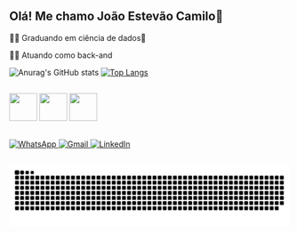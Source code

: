 ## Olá! Me chamo João Estevão Camilo👋
👨‍🎓 Graduando em ciência de dados🎲

👨‍💼 Atuando como back-and

![Anurag's GitHub stats](https://github-readme-stats.vercel.app/api?username=Joaocamilo1508&show_icons=true&theme=radical)
[![Top Langs](https://github-readme-stats.vercel.app/api/top-langs/?username=Joaocamilo1508)](https://github.com/anuraghazra/github-readme-stats)

##
<img src="https://cdn.jsdelivr.net/gh/devicons/devicon/icons/python/python-original.svg" width="50" height="50"/> <img src="https://cdn.jsdelivr.net/gh/devicons/devicon/icons/java/java-original.svg" width="50" height="50"/> <img src="https://cdn.jsdelivr.net/gh/devicons/devicon/icons/mysql/mysql-original.svg" width="50" height="50"/>

##
<a href="https://wa.me/+5519989423848" target="_blank">
    <img src="https://img.shields.io/badge/WhatsApp-25D366?style=for-the-badge&logo=whatsapp&logoColor=white" alt="WhatsApp"/>
</a>
<a href="mailto:camilojoaoestevao@gmail.com" target="_blank">
    <img src="https://img.shields.io/badge/Gmail-D14836?style=for-the-badge&logo=gmail&logoColor=white" alt="Gmail"/>
</a>
<a href="https://www.linkedin.com/in/SEU_USERNAME" target="_blank">
    <img src="https://img.shields.io/badge/LinkedIn-0077B5?style=for-the-badge&logo=linkedin&logoColor=white" alt="LinkedIn"/>
</a>

 ##
  <picture align="center">
  <source media="(prefers-color-scheme: dark)" srcset="https://raw.githubusercontent.com/Joaocamilo1508/Joaocamilo1508/output/github-contribution-grid-snake-dark.svg">
  <source media="(prefers-color-scheme: light)" srcset="https://raw.githubusercontent.com/Joaocamilo1508/Joaocamilo1508/output/github-contribution-grid-snake-dark.svg">
  <img align="center" alt="github contribution grid snake animation" src="https://raw.githubusercontent.com/Joaocamilo1508/Joaocamilo1508/output/github-contribution-grid-snake.svg">
</picture>
 
